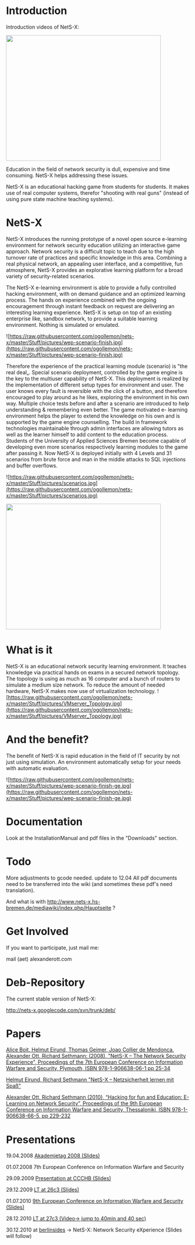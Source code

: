# Introduction #

Introduction videos of NetS-X:

<a href='http://www.youtube.com/watch?feature=player_embedded&v=QzVWAQagBEs' target='_blank'><img src='http://img.youtube.com/vi/QzVWAQagBEs/0.jpg' width='425' height=344 /></a>



Education in the field of network security is dull, expensive and time consuming.
NetS-X helps addressing these issues.



NetS-X is an educational hacking game from students for students. It makes use of real computer systems, therefor "shooting with real guns" (instead of using pure state machine teaching systems).

# NetS-X #
NetS-X introduces the running prototype of a novel open source e-learning environment for network security education utilizing an interactive game approach. Network security is a difficult topic to teach due to the high turnover rate of practices and specific knowledge in this area. Combining a real physical network, an appealing user interface, and a competitive, fun atmosphere, NetS-X provides an explorative learning platform for a broad variety of security-related scenarios.


The NetS-X e-learning environment is able to provide a fully controlled hacking environment, with on demand guidance and an optimized learning process. The hands on experience combined with the ongoing encouragement through instant feedback on request are delivering an interesting learning experience. NetS-X is setup on top of an existing enterprise like, sandbox network, to provide a suitable learning environment. Nothing is simulated or emulated.

![https://raw.githubusercontent.com/ogollemon/nets-x/master/Stuff/pictures/wep-scenario-finish.jpg](https://raw.githubusercontent.com/ogollemon/nets-x/master/Stuff/pictures/wep-scenario-finish.jpg)

Therefore the experience of the practical learning module (scenario) is "the real deal„. Special scenario deployment, controlled by the game engine is the key to the multiuser capability of NetS-X. This deployment is realized by the implementation of different setup types for environment and user. The user knows every fault is reversible with the click of a button, and therefore encouraged to play around as he likes, exploring the environment in his own way. Multiple choice tests before and after a scenario are introduced to help understanding & remembering even better. The game motivated e- learning environment helps the player to extend the knowledge on his own and is supported by the game engine counselling. The build in framework technologies maintainable through admin interfaces are allowing tutors as well as the learner himself to add content to the education process. Students of the University of Applied Sciences Bremen become capable of developing even more scenarios respectively learning modules to the game after passing it. Now NetS-X is deployed initially with 4 Levels and 31 scenarios from brute force and man in the middle attacks to SQL injections and buffer overflows.

![https://raw.githubusercontent.com/ogollemon/nets-x/master/Stuff/pictures/scenarios.jpg](https://raw.githubusercontent.com/ogollemon/nets-x/master/Stuff/pictures/scenarios.jpg)

<a href='http://www.youtube.com/watch?feature=player_embedded&v=bt-QCGBHRNg' target='_blank'><img src='http://img.youtube.com/vi/bt-QCGBHRNg/0.jpg' width='425' height=344 /></a>

# What is it #

NetS-X is an educational network security learning environment. It teaches knowledge via practical hands on exams in a secured network topology. The topology is using as much as 16 computer and a bunch of routers to simulate a medium size network.
To reduce the amount of needed hardware, NetS-X makes now use of virtualization technology.
![https://raw.githubusercontent.com/ogollemon/nets-x/master/Stuff/pictures/VMserver_Topology.jpg](https://raw.githubusercontent.com/ogollemon/nets-x/master/Stuff/pictures/VMserver_Topology.jpg)

# And the benefit? #
The benefit of NetS-X is rapid education in the field of IT security by not just using simulation. An environment automatically setup for your needs with automatic evaluation.

![https://raw.githubusercontent.com/ogollemon/nets-x/master/Stuff/pictures/wep-scenario-finish-ge.jpg](https://raw.githubusercontent.com/ogollemon/nets-x/master/Stuff/pictures/wep-scenario-finish-ge.jpg)


# Documentation #
Look at the InstallationManual and pdf files in the "Downloads" section.

# Todo #
More adjustments to gcode needed.
update to 12.04
All pdf documents need to be transferred into the wiki (and sometimes these pdf's need translation).

And what is with http://www.nets-x.hs-bremen.de/mediawiki/index.php/Hauptseite ?

# Get Involved #
If you want to participate, just mail me:

mail (aet) alexanderott.com

# Deb-Repository #
The current stable version of NetS-X:

http://nets-x.googlecode.com/svn/trunk/deb/

# Papers #

[Alice Boit, Helmut Eirund, Thomas Geimer, Joao Collier de Mendonca, Alexander Ott, Richard Sethmann: (2008), "NetS-X – The Network Security Experience", Proceedings of the 7th European Conference on Information Warfare and Security, Plymouth, ISBN 978-1-906638-06-1 pp 25-34](http://books.google.de/books?id=I5lE6p50CYIC&lpg=PA25&ots=0pd3tNaWCZ&lr&pg=PA25#v=onepage&q&f=false)


[Helmut Eirund, Richard Sethmann "NetS-X – Netzsicherheit lernen mit Spaß"](http://opus.kobv.de/ubp/volltexte/2009/2966/pdf/cid01_opus_einger_vortr_02.pdf)

[Alexander Ott, Richard Sethmann (2010), “Hacking for fun and Education: E-Learning on Network Security”, Proceedings of the 9th European Conference on Information Warfare and Security, Thessaloniki, ISBN 978-1-906638-66-5, pp 229-232](http://books.google.de/books?id=WfIFiEs0HQ8C&pg=PA229&lpg=PA229#v=onepage&q&f=false)

# Presentations #
19.04.2008 [Akademietag 2008 (Slides)](http://www.it-bildungsnetz.de/fileadmin/media/Akademietag_2008/Spielerisch_Hacken.pdf)

01.07.2008 7th European Conference on Information Warfare and Security

29.09.2009 [Presentation at CCCHB (Slides)](http://www.alexanderott.com/files/Hacking_education_reloaded.pdf)

29.12.2009 [LT at 26c3 (Slides)](http://www.guckes.net/26c3/talks/26C3LT.Ott_Alexander.Hacking_education_reloaded.pdf)

01.07.2010 [9th European Conference on Information Warfare and Security (Slides)](http://www.alexanderott.com/files/Hacking_for_fun_and_Education-E-Learning_on_Network_Security_eciw10.pdf)

28.12.2010 [LT at 27c3 (Video-> jump to 40min and 40 sec)](http://mirror.fem-net.de/CCC/27C3/mp4-h264-HQ/27c3-4296-en-lightning_days_d2.mp4)

30.12.2010 at [berlinsides](http://berlinsides.org/schedule) -> NetS-X: Network Security eXperience (Slides will follow)
